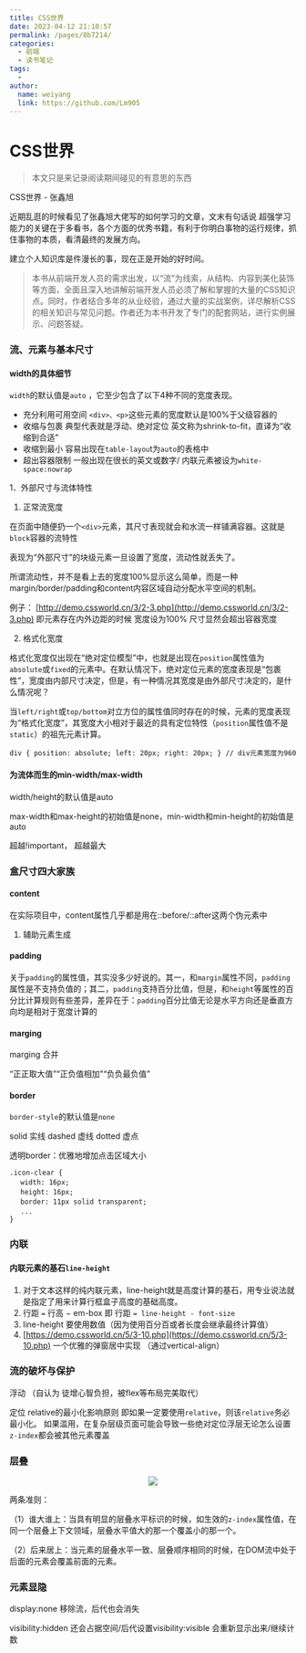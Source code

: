 ```yaml
---
title: CSS世界
date: 2023-04-12 21:10:57
permalink: /pages/8b7214/
categories:
  - 前端
  - 读书笔记
tags:
  - 
author: 
  name: weiyang
  link: https://github.com/Lm905
---
```

# CSS世界
> 本文只是来记录阅读期间碰见的有意思的东西

CSS世界 - 张鑫旭

近期乱逛的时候看见了张鑫旭大佬写的如何学习的文章，文末有句话说 超强学习能力的关键在于多看书，各个方面的优秀书籍，有利于你明白事物的运行规律，抓住事物的本质，看清最终的发展方向。

建立个人知识库是件漫长的事，现在正是开始的好时间。

> 本书从前端开发人员的需求出发，以“流”为线索，从结构、内容到美化装饰等方面，全面且深入地讲解前端开发人员必须了解和掌握的大量的CSS知识点。同时，作者结合多年的从业经验，通过大量的实战案例，详尽解析CSS的相关知识与常见问题。作者还为本书开发了专门的配套网站，进行实例展示、问题答疑。



### 流、元素与基本尺寸
#### width的具体细节
`width`的默认值是`auto` ，它至少包含了以下4种不同的宽度表现。

* 充分利用可用空间   `<div>、<p>`这些元素的宽度默认是100%于父级容器的
* 收缩与包裹  典型代表就是浮动、绝对定位 英文称为shrink-to-fit，直译为“收缩到合适”
* 收缩到最小  容易出现在`table-layou`t为`auto`的表格中
* 超出容器限制  一般出现在很长的英文或数字/ 内联元素被设为`white-space:nowrap`

1．外部尺寸与流体特性

1. 正常流宽度

在页面中随便扔一个`<div>`元素，其尺寸表现就会和水流一样铺满容器。这就是`block`容器的流特性

表现为“外部尺寸”的块级元素一旦设置了宽度，流动性就丢失了。



所谓流动性，并不是看上去的宽度100%显示这么简单，而是一种margin/border/padding和content内容区域自动分配水平空间的机制。

例子： [http://demo.cssworld.cn/3/2-3.php](http://demo.cssworld.cn/3/2-3.php)  即元素存在内外边距的时候 宽度设为100% 尺寸显然会超出容器宽度

2. 格式化宽度

格式化宽度仅出现在“绝对定位模型”中，也就是出现在`position`属性值为`absolute`或`fixed`的元素中。在默认情况下，绝对定位元素的宽度表现是“包裹性”，宽度由内部尺寸决定，但是，有一种情况其宽度是由外部尺寸决定的，是什么情况呢？

当`left/right`或`top/bottom`对立方位的属性值同时存在的时候，元素的宽度表现为“格式化宽度”，其宽度大小相对于最近的具有定位特性（`position`属性值不是`static`）的祖先元素计算。

```Plain Text
div { position: absolute; left: 20px; right: 20px; } // div元素宽度为960
```
#### 为流体而生的min-width/max-width
width/height的默认值是auto

max-width和max-height的初始值是none，min-width和min-height的初始值是auto

超越!important，  超越最大

### 盒尺寸四大家族
#### content
在实际项目中，content属性几乎都是用在::before/::after这两个伪元素中

1. 辅助元素生成


#### padding
关于`padding`的属性值，其实没多少好说的。其一，和`margin`属性不同，`padding`属性是不支持负值的；其二，`padding`支持百分比值，但是，和`height`等属性的百分比计算规则有些差异，差异在于：`padding`百分比值无论是水平方向还是垂直方向均是相对于宽度计算的

#### marging
marging 合并 

“正正取大值”“正负值相加”“负负最负值”

#### border
`border-style`的默认值是`none`

solid 实线 dashed 虚线 dotted 虚点

透明border：优雅地增加点击区域大小

```Plain Text
.icon-clear {
　 width: 16px;
　 height: 16px;
　 border: 11px solid transparent;
　 ...
}
```
### 内联
#### 内联元素的基石`line-height`
1. 对于文本这样的纯内联元素，line-height就是高度计算的基石，用专业说法就是指定了用来计算行框盒子高度的基础高度。
2. 行距 `=` 行高 − em-box 即  行距 `= line-height - font-size`
3. line-height 要使用数值（因为使用百分百或者长度会继承最终计算值）
4. [https://demo.cssworld.cn/5/3-10.php](https://demo.cssworld.cn/5/3-10.php)  一个优雅的弹窗居中实现 （通过vertical-align）

### 流的破坏与保护
浮动 （自认为 徒增心智负担，被flex等布局完美取代）

定位   relative的最小化影响原则 即如果一定要使用`relative`，则该`relative`务必最小化。 如果滥用，在复杂层级页面可能会导致一些绝对定位浮层无论怎么设置`z-index`都会被其他元素覆盖

### 层叠
<p style="text-align: center">
<img src="https://weiyang-905.oss-cn-beijing.aliyuncs.com/weiyang/image00613.jpeg"/></p>

两条准则：

（1）谁大谁上：当具有明显的层叠水平标识的时候，如生效的`z-index`属性值，在同一个层叠上下文领域，层叠水平值大的那一个覆盖小的那一个。

（2）后来居上：当元素的层叠水平一致、层叠顺序相同的时候，在DOM流中处于后面的元素会覆盖前面的元素。

### 元素显隐
display:none  移除流，后代也会消失

visibility:hidden  还会占据空间/后代设置visibility:visible 会重新显示出来/继续计数
